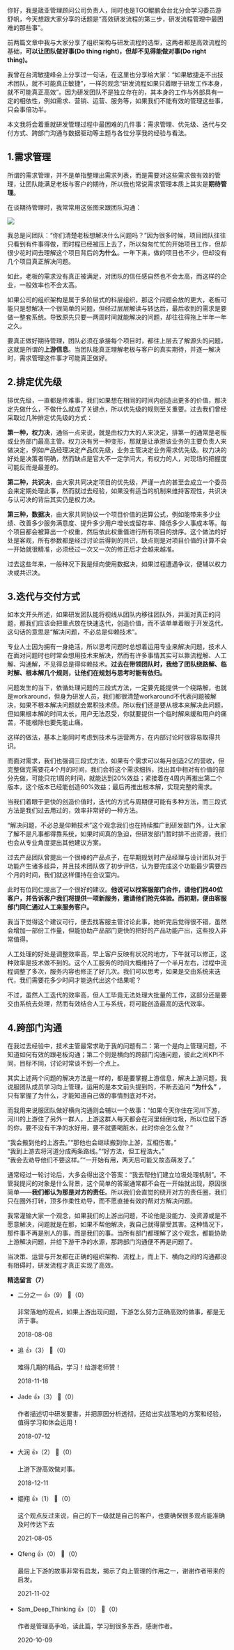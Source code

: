 你好，我是箴亚管理顾问公司负责人，同时也是TGO鲲鹏会台北分会学习委员游舒帆，今天想跟大家分享的话题是“高效研发流程的第三步，研发流程管理中最困难的那些事”。

前两篇文章中我与大家分享了组织架构与研发流程的选型，这两者都是高效流程的基础，**可以让团队做好事(Do thing right)，但却不见得能做对事(Do right thing)。**

我曾在台湾敏捷峰会上分享过一句话，在这里也分享给大家：“如果敏捷走不出技术团队，就不可能真正敏捷”，一样的观念“研发流程如果只着眼于研发工作本身，就不可能真正高效”。因为研发团队不是独立存在的，其本身的工作与外部具有一定的相依性，例如需求、营销、运营、服务等，如果我们不能有效的管理这些事，只会事倍功半。

本文我将会着重就研发管理过程中最困难的几件事：需求管理、优先级、迭代与交付方式、跨部门沟通与数据驱动等主题与各位分享我的经验与看法。

## 1.需求管理

所谓的需求管理，并不是单指整理出需求列表，而是需要对这些需求做有效的管理，让团队能满足老板与客户的期待，所以我也常说需求管理本质上其实是**期待管理**。

在谈期待管理时，我常常用这张图来跟团队沟通：

![](https://static001.geekbang.org/resource/image/e6/b0/e6e297671da82175f6a55111104af6b0.png?wh=864%2A485)

我总是问团队：“你们清楚老板想解决什么问题吗？”因为很多时候，项目团队往往只看到有件事得做，而时程已经被压上去了，所以匆匆忙忙的开始项目工作，但却很少花时间去理解这个项目背后的**为什么**。一年下来，做的项目也不少，但却没有几个项目真正解决问题。

如此，老板的需求没有真正被满足，对团队的信任感自然也不会太高，而这样的企业，一般效率也不会太高。

如果公司的组织架构是属于多阶层式的科层组织，那这个问题会放的更大，老板可能只是想解决一个很简单的问题，但经过层层解读与转达后，最后收到的需求是要做一整套系统。导致原先只要一两周时间就能解决的问题，却往往得拖上半年一年之久。

要真正做好期待管理，团队必须在承接每个项目时，都往上层去了解源头的问题，这就是所谓的**上游信息**。当团队能真正理解老板与客户的真实期待，并逐一解决时，需求管理这件事才可能真正做好。

## 2.排定优先级

排优先级，一直都是件难事，我们如果想在相同的时间内创造出更多的价值，那决定先做什么，不做什么就成了关键点，所以优先级的规则至关重要。过去我们曾经采取过几种排定优先级的方式：

**第一种，权力决**，通俗一点来说，就是由权力大的人来决定，排第一的通常是老板或业务部门最高主管。权力决有另一种变形，那就是让承担该业务的主要负责人来做决定，例如产品经理决定产品优先级，业务主管决定业务需求优先级。权力决的好处是决策者明确，然而缺点是官大不一定学问大，有权力的人，对现场的把握度可能反而是最差的。

**第二种，共识决**，由大家共同决定项目的优先级，严谨一点的甚至会成立一个委员会来定期处理此事，然而就过去经验，如果没有适当的机制来维持客观性，共识决与认可决的背后其实仍是权力决。

**第三种，数据决**，由大家共同协议一个项目价值的运算公式，例如能带来多少业绩、改善多少服务满意度、提升多少用户增长或留存率、降低多少人事成本等。每个项目都会被算出一个权重，然后依此权重值进行所有项目的排序。这个做法的好处是客观，所有参数都是经过讨论后得到的共识，缺点则是对项目价值的计算不会一开始就很精准，必须经过一次又一次的修正后才会越来越准。

过去这些年来，一般种况下我是倾向使用数据决，如果过程遭遇争议，便辅以权力决或共识决。

## 3.迭代与交付方式

如本文开头所述，如果研发团队能将视线从团队内移往团队外，并面对真正的问题，那我们应该会把重点放在快速迭代，创造价值，而不该单单着眼于开发迭代，这句话的意思是“解决问题，不必总是仰赖技术”。

专业人士因为拥有一身绝活，所以思考问题时总想着运用专业来解决问题，技术人在面对问题时也时常会想用技术来解决，然而有许多事情其实可以靠流程解、人工解、沟通解，不见得总是得仰赖技术。**过去在带领团队时，我给了团队绕路解、临时解、根本解几个规则，让他们在规划与思考时能有依归。**

问题发生的当下，依循处理问题的三段式方法，一定要先能提供一个绕路解，也就是workaround，但身为研发人员，我们都很清楚workaround不代表问题被解决，如果不根本解决问题就会累积技术债。所以我们还是要从根本来解决此问题，但如果根本解的时间太长，用户无法忍受，你就要提供一个临时解来缓和用户的痛苦，不能根除也要先能止痛。

这样的做法，基本上能同时考虑到技术与运营两方，在内部讨论时很容易取得共识。

而面对需求，我们也强调三段式方法，如果有个需求可以每月创造2亿的营收，但完整做完需要花4个月的时间，我们会将这个需求细拆，找出其中相对有价值的部分先做，可能只花1周的时间，就能达到20%效益；紧接着在4周内再推出第二个版本，这个版本已经能创造60%效益；最后再推出根本解，实现完整的需求。

当我们着眼于更快的创造价值时，迭代的方式与周期便可能有多种方法，而三段式方法是我们过去用过的，效率非常好的一种方法。

“解决问题，不必总是仰赖技术”这个观念我们也在持续推广到研发部门外，让大家了解不是凡事都得靠系统，如果时间真的急迫，但研发部门暂时排不出资源，我们也会从专业角度提出其他建议方案。

过去产品团队曾提出一个很棒的产品点子，在早期规划时产品经理与设计团队对于功能产生诸多歧异，并且技术团队做了初步评估，认为要完成这个功能最少需要四个月的时间，我们就这样僵持在会议室内。

此时有位同仁提出了一个很好的建议。**他说可以找客服部门合作，请他们找40位客户，并告诉客户我们将提供一项新服务，邀请他们抢先体验。而初期，便由客服部门同仁通过人工来服务客户。**

我当下觉得这个建议可行，便去找客服主管讨论此事，她听完后觉得很不错，虽然会增加一部份工作量，但能协助产品部门更快的把好的产品功能产出，这些投入非常值得。

人工处理的好处是调整效率高，早上客户反映有状况的地方，下午就可以修正，这种效率是技术做不到的。这个人工服务的时间大概维持了一个半月左右，过程中流程调整了多次，服务内容也修正了好几次。我们可以思考，如果是交由系统来迭代，我们需要花多少时间才能迭代出这个结果呢？

不过，虽然人工迭代的效率高，但人工毕竟无法处理大批量的工作，这部分还是要交由系统去处理，然而有效结合人工与系统，将可能创造最高的迭代效率。

## 4.跨部门沟通

在我过去经验中，技术主管最常求助于我的问题有二：第一个是向上管理问题，不知道如何有效的跟老板沟通；第二个则是横向的跨部门沟通问题，彼此之间KPI不同，目标不同，讨论时常谈不到一个点上。

其实上述两个问题的解决方法是一样的，都是要掌握上游信息，解决上游问题，我说服团队成员学习向上管理，运用的是本文前头提到的，不断去追问 **“为什么”** ，只有掌握了为什么，才能知道自己做的事情到底对不对。

而我用来说服团队做好横向沟通则会辅以一个故事：“如果今天你住在河川下游，河川的上游住了另外一群人，上游这群人每天都会在河里倾倒垃圾，所以位居下游的你，要不没有干净的水好用，要不就要喝脏水，此时你会怎么做？”

“我会搬到他的上游去。”“那他也会继续搬到你上游，互相伤害。”  
“我到上游去将河道分成两条路线。”“好方法，但工程浩大。”  
“我会去劝导他们不要这样。”“一开始有用，两天后可能又故态萌发了。”

通常经过一轮讨论后，大多会得出这个答案：“我去帮他们建立垃圾处理机制”。不管我提问的对象是什么背景，这个简单的答案通常都不会在一开始就出现，原因很简单——**我们都认为那是对方的责任**。所以我们会直觉的绕开对方的责任圈，我们只在圈外打转，顶多作柔性劝导，而不愿直接有效的帮对方解决问题。

我常灌输大家一个观念，如果我们的上游出问题，不论他是没能力、没资源或是不愿意解决，问题就是在那，如果不帮他解决，我自己就得蒙受其害。这种情况下，那件事不再是别人的事，而是我们的事。当所有部门都理解了这个观念，都能协助上游解决问题，并给下游干净的水源，那跨部门沟通便不再是问题了。

当决策、运营与开发都在正确的组织架构、流程上，而上下、横向之间的沟通都没有阻碍时，研发流程才真正实现了高效。
<div><strong>精选留言（7）</strong></div><ul>
<li><span>二分之一</span> 👍（9） 💬（0）<p>非常落地的观点，如果上游出现问题，下游怎么努力正确高效的做事，都是无济于事。</p>2018-08-08</li><br/><li><span>追</span> 👍（3） 💬（0）<p>难得几期的精品，学习！给游老师赞！</p>2018-11-18</li><br/><li><span>Jade</span> 👍（3） 💬（0）<p>作者描述切中研发要害，并把原因分析透彻，还给出实战落地的方案和经验，值得学习和体会运用！</p>2018-07-12</li><br/><li><span>大润</span> 👍（2） 💬（0）<p>上游下游高效做对事。</p>2018-12-11</li><br/><li><span>姬翔</span> 👍（1） 💬（0）<p>这个观点反过来说，自己的下一级就是自己的客户，也要确保很多观点能准确及时传达下去</p>2021-08-05</li><br/><li><span>Qfeng</span> 👍（0） 💬（0）<p>最后上下游的故事非常有启发，揭示了向上管理的作用之一，谢谢作者带来的启发。</p>2021-11-02</li><br/><li><span>Sam_Deep_Thinking</span> 👍（0） 💬（0）<p>作者是管理高手哈，读此篇，学习到很多东西，感谢作者。</p>2020-10-09</li><br/>
</ul>